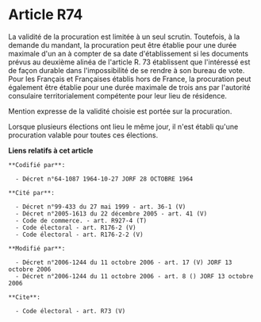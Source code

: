 # Article R74

La validité de la procuration est limitée à un seul scrutin. Toutefois, à la demande du mandant, la procuration peut être
établie pour une durée maximale d'un an à compter de sa date d'établissement si les documents prévus au deuxième alinéa de
l'article R. 73 établissent que l'intéressé est de façon durable dans l'impossibilité de se rendre à son bureau de vote. Pour
les Français et Françaises établis hors de France, la procuration peut également être établie pour une durée maximale de
trois ans par l'autorité consulaire territorialement compétente pour leur lieu de résidence. 

Mention expresse de la validité choisie est portée sur la procuration. 

Lorsque plusieurs élections ont lieu le même jour, il n'est établi qu'une procuration valable pour toutes ces élections.

**Liens relatifs à cet article**

	**Codifié par**:

	  - Décret n°64-1087 1964-10-27 JORF 28 OCTOBRE 1964

	**Cité par**:

	  - Décret n°99-433 du 27 mai 1999 - art. 36-1 (V)
	  - Décret n°2005-1613 du 22 décembre 2005 - art. 41 (V)
	  - Code de commerce. - art. R927-4 (T)
	  - Code électoral - art. R176-2 (V)
	  - Code électoral - art. R176-2-2 (V)

	**Modifié par**:

	  - Décret n°2006-1244 du 11 octobre 2006 - art. 17 (V) JORF 13 octobre 2006
	  - Décret n°2006-1244 du 11 octobre 2006 - art. 8 () JORF 13 octobre 2006

	**Cite**:

	  - Code électoral - art. R73 (V)
